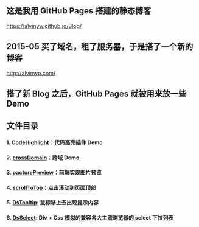 ﻿## 这是我用 GitHub Pages 搭建的静态博客 

<a target="_blank" href="https://alvinyw.github.io/Blog/">https://alvinyw.github.io/Blog/</a>

## 2015-05 买了域名，租了服务器，于是搭了一个新的博客

<a target="_blank" href="http://alvinwp.com/">http://alvinwp.com/</a>

## 搭了新 Blog 之后，GitHub Pages 就被用来放一些 Demo

## 文件目录

#### 1. [CodeHighlight](https://github.com/Alvinyw/CodeHighlight)：代码高亮插件 Demo
#### 2. [crossDomain](https://github.com/Alvinyw/crossDomain)：跨域 Demo
#### 3. [pacturePreview](https://github.com/Alvinyw/pacturePreview)：前端实现图片预览
#### 4. [scrollToTop](https://github.com/Alvinyw/scrollToTop)：点击滚动到页面顶部
#### 5. [DsTooltip](https://github.com/Alvinyw/DsTooltip): 鼠标移上去出现提示内容
#### 6. [DsSelect](https://github.com/Alvinyw/DsSelect): Div + Css 模拟的兼容各大主流浏览器的 select 下拉列表